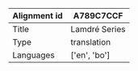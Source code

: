 |Alignment id | A789C7CCF
| --- | --- 
|Title | Lamdré Series 
|Type | translation
|Languages | ['en', 'bo']